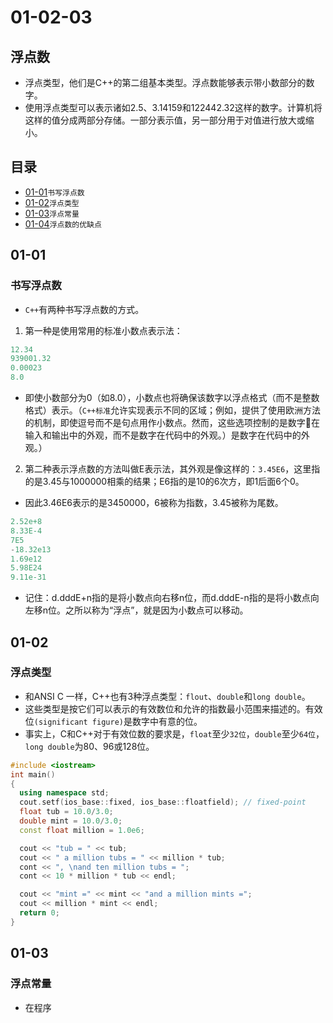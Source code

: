 # 01-02-03
## 浮点数

* 浮点类型，他们是C++的第二组基本类型。浮点数能够表示带小数部分的数字。
* 使用浮点类型可以表示诸如2.5、3.14159和122442.32这样的数字。计算机将这样的值分成两部分存储。一部分表示值，另一部分用于对值进行放大或缩小。

## 目录
* [01-01](https://github.com/TYRMars/AlgorithmLearn/tree/master/CppLearn/01-02-03#01-01)`书写浮点数`
* [01-02](https://github.com/TYRMars/AlgorithmLearn/tree/master/CppLearn/01-02-03#01-02)`浮点类型`
* [01-03](https://github.com/TYRMars/AlgorithmLearn/tree/master/CppLearn/01-02-03#01-03)`浮点常量`
* [01-04](https://github.com/TYRMars/AlgorithmLearn/tree/master/CppLearn/01-02-03#01-04)`浮点数的优缺点`

## 01-01
### 书写浮点数

* `C++`有两种书写浮点数的方式。
1. 第一种是使用常用的标准小数点表示法：

```Cpp
12.34
939001.32
0.00023
8.0
```

  - 即使小数部分为0（如8.0），小数点也将确保该数字以浮点格式（而不是整数格式）表示。（`C++标准`允许实现表示不同的区域；例如，提供了使用欧洲方法的机制，即使逗号而不是句点用作小数点。然而，这些选项控制的是数字🔢在输入和输出中的外观，而不是数字在代码中的外观。）是数字在代码中的外观。）

2. 第二种表示浮点数的方法叫做E表示法，其外观是像这样的：`3.45E6`，这里指的是3.45与1000000相乘的结果；E6指的是10的6次方，即1后面6个0。
  - 因此3.46E6表示的是3450000，6被称为指数，3.45被称为尾数。

```Cpp
2.52e+8
8.33E-4
7E5
-18.32e13
1.69e12
5.98E24
9.11e-31
```

  - 记住：d.dddE+n指的是将小数点向右移n位，而d.dddE-n指的是将小数点向左移n位。之所以称为“浮点”，就是因为小数点可以移动。

## 01-02
### 浮点类型

* 和ANSI C 一样，C++也有3种浮点类型：`flout`、`double`和`long double`。
* 这些类型是按它们可以表示的有效数位和允许的指数最小范围来描述的。有效位`(significant figure)`是数字中有意的位。
* 事实上，C和C++对于有效位数的要求是，`float`至少`32位`，`double`至少`64位`，`long double`为80、96或128位。

```Cpp
#include <iostream>
int main()
{
  using namespace std;
  cout.setf(ios_base::fixed, ios_base::floatfield); // fixed-point
  float tub = 10.0/3.0;
  double mint = 10.0/3.0;
  const float million = 1.0e6;

  cout << "tub = " << tub;
  cout << " a million tubs = " << million * tub;
  cont << ", \nand ten million tubs = ";
  cont << 10 * million * tub << endl;

  cout << "mint =" << mint << "and a million mints =";
  cout << million * mint << endl;
  return 0;
}
```

## 01-03
### 浮点常量

* 在程序
